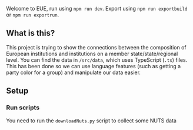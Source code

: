 Welcome to EUE, run using `npm run dev`.
Export using `npm run exportbuild` or `npm run exportrun`.

## What is this?
This project is trying to show the connections between the composition of European institutions and institutions on a member state/state/regional level.
You can find the data in `/src/data`, which uses TypeScript (`.ts`) files. This has been done so we can use language features (such as getting a party color for a group) and manipulate our data easier.

## Setup

### Run scripts
You need to run the `downloadNuts.py` script to collect some NUTS data
